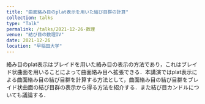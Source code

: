 ```yaml
---
title: "曲面絡み目のplat表示を用いた結び目群の計算"
collection: talks
type: "Talk"
permalink: /talks/2021-12-26-数理
venue: "結び目の数理IV"
date: 2021-12-26
location: "早稲田大学"
---
```


絡み目のplat表示はブレイドを用いた絡み目の表示の方法であり，これはブレイド状曲面を用いることによって曲面絡み目へ拡張できる．本講演ではplat表示による曲面絡み目の結び目群を計算する方法として，曲面絡み目の結び目群をブレイド状曲面の結び目群の表示から得る方法を紹介する．また結び目カンドルについても議論する．